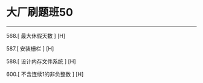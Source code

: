 # 大厂刷题班50

---

568.[ 最大休假天数 ] [H]

587.[ 安装栅栏 ] [H]  

588.[ 设计内存文件系统 ] [H]

600.[ 不含连续1的非负整数 ] [H]